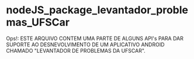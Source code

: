 # nodeJS_package_levantador_problemas_UFSCar

Ops!: ESTE ARQUIVO CONTEM UMA PARTE DE ALGUNS API's PARA DAR SUPORTE AO DESNEVOLVIMENTO DE UM APLICATIVO ANDROID CHAMADO "LEVANTADOR DE PROBLEMAS DA UFSCAR". 
